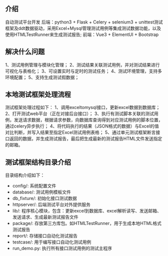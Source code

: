 ﻿##  介绍
自动测试平台开发
后端：python3 + Flask + Celery + selenium3 + unittest测试框架及ddt数据驱动，采用Excel+Mysql管理测试用例等集成测试数据功能，以及使用HTMLTestRunner来生成测试报告;
前端：Vue3 + ElementUI + Bootstrap


## 解决什么问题
1、测试用例管理与模块化管理；
2、测试结果关联测试用例，并对测试结果进行可视化与表格化；
3、可设置实时与定时的测试任务；
4、测试环境管理，支持多环境配置；
5、支持生成测试假数据；

## 本地测试框架处理流程
测试框架处理过程如下：
1、调用exceltomysql接口，更新excel数据到数据库；
2、打开测试web平台（正在对接后台接口）；
3、执行有测试脚本关联的测试用例，发送请求数据，根据请求参数，向数据库查询得到对应测试用例的脚本位置，通过celery异步执行；
4、将代码执行的结果（JSON格式的数据）与Excel的值对比判断，并写入结果至指定Excel测试用例表格；
5、通过单元测试框架断言接口返回的数据，并生成测试报告，最后把生成最新的测试报告HTML文件发送指定的邮箱。

## 测试框架结构目录介绍
目录结构介绍如下：
* config/:                 系统配置文件
* database/:               测试用例模板文件
* db_fixture/:             初始化接口测试数据
* httpserver/:             后端测试平台对外提供服务
* lib/:                    程序核心模块，包含：更新excel到数据库、excel解析读写、发送邮箱、发送请求、生成最新测试报告文件
* package/:                存放第三方库包。如HTMLTestRunner，用于生成本地HTML格式测试报告
* report/:                 存储接口自动化测试报告
* testcase/:               用于编写接口自动化测试用例
* run_demo.py:             执行所有接口测试用例的测试主程序

